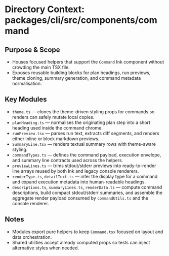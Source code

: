 # Directory Context: packages/cli/src/components/command

## Purpose & Scope

- Houses focused helpers that support the `Command` Ink component without crowding the main TSX file.
- Exposes reusable building blocks for plan headings, run previews, theme cloning, summary generation, and command metadata normalisation.

## Key Modules

- `theme.ts` — clones the theme-driven styling props for commands so renders can safely mutate local copies.
- `planHeading.ts` — normalises the originating plan step into a short heading used inside the command chrome.
- `runPreview.tsx` — parses run text, extracts diff segments, and renders either inline or block markdown previews.
- `SummaryLine.tsx` — renders textual summary rows with theme-aware styling.
- `commandTypes.ts` — defines the command payload, execution envelope, and summary line contracts used across the helpers.
- `previewLines.ts` — trims stdout/stderr previews into ready-to-render line arrays reused by both Ink and legacy console renderers.
- `renderType.ts`, `detailText.ts` — infer the display type for a command and expand execution metadata into human-readable headings.
- `descriptions.ts`, `summaryLines.ts`, `renderData.ts` — compute command descriptions, build compact stdout/stderr summaries, and assemble the aggregate render payload consumed by `commandUtils.ts` and the console renderer.

## Notes

- Modules export pure helpers to keep `Command.tsx` focused on layout and data orchestration.
- Shared utilities accept already computed props so tests can inject alternative styles when needed.
